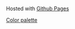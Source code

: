 
Hosted with [Github Pages](https://nipatsku.github.io/clock)


[Color palette](https://flatcolors.net/palette/783-flatwork)

